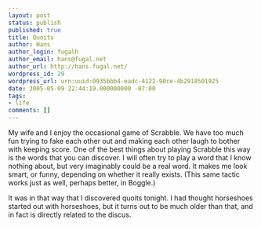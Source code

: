 ```yaml
---
layout: post
status: publish
published: true
title: Quoits
author: Hans
author_login: fugalh
author_email: hans@fugal.net
author_url: http://hans.fugal.net/
wordpress_id: 29
wordpress_url: urn:uuid:0935bbb4-eadc-4122-90ce-4b2918501925
date: 2005-05-09 22:44:19.000000000 -07:00
tags:
- life
comments: []
---
```

<p>My wife and I enjoy the occasional game of Scrabble. We have too much fun
trying to fake each other out and making each other laugh to bother with
keeping score. One of the best things about playing Scrabble this way is the
words that you can discover. I will often try to play a word that I know
nothing about, but very imaginably could be a real word. It makes me look
smart, or funny, depending on whether it really exists. (This same tactic works
just as well, perhaps better, in Boggle.)</p>

<p>It was in that way that I discovered quoits tonight. I had thought horseshoes
started out with horseshoes, but it turns out to be much older than that, and
in fact is directly related to the discus.</p>
